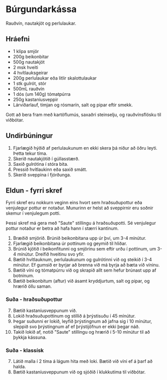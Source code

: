 # Búrgundarkássa

Rauðvín, nautakjöt og perlulaukar.

## Hráefni

* 1 klípa smjör
* 200g beikonbitar
* 500g nautakjöt
* 2 msk hveiti
* 4 hvítlauksgeirar
* 200g perlulaukar eða litlir skalottulaukar
* 1 stk gulrót, stór
* 500mL rauðvín
* 1 dós (um 140g) tómatpúrra
* 250g kastaníusveppir
* Lárviðarlauf, timjan og rósmarín, salt og pipar eftir smekk. 

Gott að bera fram með kartöflumús, saxaðri steinselju, og rauðvínsflösku til viðbótar.

## Undirbúningur

1. Fjarlægið hýðið af perlulaukunum en ekki skera þá niður að öðru leyti. Þetta tekur tíma.
1. Skerið nautakjötið í gúllasstærð. 
1. Saxið gulrótina í stóra bita.
1. Pressið hvítlaukinn eða saxið smátt.
1. Skerið sveppina í fjórðunga.

## Eldun - fyrri skref

Fyrri skref eru nokkurn veginn eins hvort sem hraðsuðupottur eða venjulegur pottur er notaður. Munurinn er helst að sveppirnir eru soðnir skemur í venjulegum potti.

Þessi skref má gera með "Saute" stillingu á hraðsuðupotti. Sé venjulegur pottur notaður er betra að hafa hann í stærri kantinum.

1. Bræðið smjörið. Brúnið beikonbitana upp úr því, um 3-4 mínútur.
1. Fjarlægið beikonbitana úr pottinum og geymið til hliðar.
1. Brúnið kjötið í beikonfitunni og smjörinu sem eftir urðu í pottinum, um 3-4 mínútur. Dreifið hveitinu svo yfir.
1. Bætið hvítlauknum, perlulaukunum og gulrótinni við og steikið í 3-4 mínútur. Ef gumsið er byrjar að brenna við má byrja að bæta við víninu.
1. Bætið víni og tómatpúrru við og skrapið allt sem hefur brúnast upp af botninum.
1. Bætið beikonbitum (aftur) við ásamt kryddjurtum, salt og pipar, og hrærið öllu saman.

### Suða - hraðsuðupottur

7. Bætið kastaníusveppunum við.
8. Lokið hraðsuðupottinum og stillið á þrýstisuðu í 45 mínútur.
9. Þegar suðunni er lokið, leyfið þrýstingnum að jafna sig í 10 mínútur, sleppið svo þrýstingnum af ef þrýstijöfnun er ekki þegar náð.
10. Takið lokið af, notið "Saute" stillingu og hrærið í 5-10 mínútur til að þykkja kássuna.

### Suða - klassísk

7. Látið malla í 2 tíma á lágum hita með loki. Bætið við víni ef á þarf að halda.
8. Bætið kastaníusveppunum við og sjóðið í klukkutíma til viðbótar.
